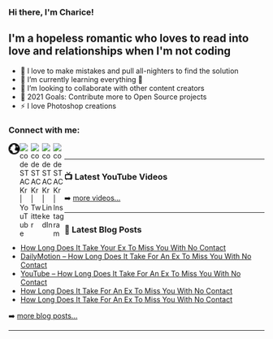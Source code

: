 ### Hi there, I'm Charice! 
## I'm a hopeless romantic who loves to read into love and relationships when I'm not coding

- 🔭 I love to make mistakes and pull all-nighters to find the solution
- 🌱 I’m currently learning everything 🤣
- 👯 I’m looking to collaborate with other content creators
- 🥅 2021 Goals: Contribute more to Open Source projects
- ⚡ I love Photoshop creations


### Connect with me:

[<img align="left" alt="codeSTACKr.com" width="22px" src="https://raw.githubusercontent.com/iconic/open-iconic/master/svg/globe.svg" />][website]
[<img align="left" alt="codeSTACKr | YouTube" width="22px" src="https://cdn.jsdelivr.net/npm/simple-icons@v3/icons/youtube.svg" />][youtube]
[<img align="left" alt="codeSTACKr | Twitter" width="22px" src="https://cdn.jsdelivr.net/npm/simple-icons@v3/icons/twitter.svg" />][twitter]
[<img align="left" alt="codeSTACKr | LinkedIn" width="22px" src="https://cdn.jsdelivr.net/npm/simple-icons@v3/icons/linkedin.svg" />][linkedin]
[<img align="left" alt="codeSTACKr | Instagram" width="22px" src="https://cdn.jsdelivr.net/npm/simple-icons@v3/icons/instagram.svg" />][instagram]

<br />

---

### 📺 Latest YouTube Videos

<!-- YOUTUBE:START -->
<!-- YOUTUBE:END -->

➡️ [more videos...](https://www.youtube.com/channel/UCngbUNrf9pk7lJcawuDsJPw)

---

### 📕 Latest Blog Posts

<!-- BLOG-POST-LIST:START -->
- [How Long Does It Take Your Ex To Miss You With No Contact](https://exbackluv.wordpress.com/2021/05/30/how-long-does-it-take-your-ex-to-miss-you-with-no-contact/)
- [DailyMotion – How Long Does It Take For An Ex To Miss You With No Contact](https://exbackluv.wordpress.com/2021/05/27/dailymotion-how-long-does-it-take-for-an-ex-to-miss-you-with-no-contact/)
- [YouTube – How Long Does It Take For An Ex To Miss You With No Contact](https://exbackluv.wordpress.com/2021/05/27/youtube-how-long-does-it-take-for-an-ex-to-miss-you-with-no-contact/)
- [How Long Does It Take For An Ex To Miss You With No Contact](https://exbackluv.wordpress.com/2021/05/27/how-long-does-it-take-for-an-ex-to-miss-you-with-no-contact-2/)
- [How Long Does It Take For An Ex To Miss You With No Contact](https://www.youtube.com/watch?v=rL2Zb2qRh4o)
<!-- BLOG-POST-LIST:END -->

➡️ [more blog posts...](about.me/exbackluv)

---


[website]: https://exbackluv.wordpress.com/
[twitter]: https://twitter.com/ExBackExpertise
[youtube]: https://www.youtube.com/channel/UCngbUNrf9pk7lJcawuDsJPw
[instagram]: https://instagram.com/exbackexpertise
[linkedin]: https://linkedin.com/in/exbackexpertise
